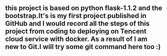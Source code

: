 ## this project is based on python flask-1.1.2 and the bootstrap.It's is my first project published in GitHub and I would record all the steps of this project from coding to deploying  on Tencent cloud service with docker. As a result of I am new to Git.I will try some git command here too :)
